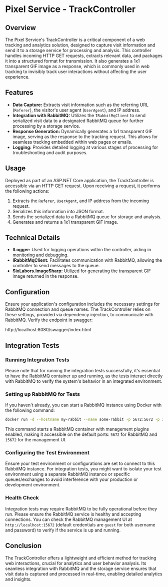 # Pixel Service - TrackController

## Overview
The Pixel Service's TrackController is a critical component of a web tracking and analytics solution, designed to capture visit information and send it to a storage service for processing and analysis. This controller handles incoming HTTP GET requests, extracts relevant data, and packages it into a structured format for transmission. It also generates a 1x1 transparent GIF image as a response, which is commonly used in web tracking to invisibly track user interactions without affecting the user experience.

## Features
- **Data Capture:** Extracts visit information such as the referring URL (`Referer`), the visitor's user agent (`UserAgent`), and IP address.
- **Integration with RabbitMQ:** Utilizes the `IRabbitMqClient` to send serialized visit data to a designated RabbitMQ queue for further processing by a storage service.
- **Response Generation:** Dynamically generates a 1x1 transparent GIF image, serving as the response to the tracking request. This allows for seamless tracking embedded within web pages or emails.
- **Logging:** Provides detailed logging at various stages of processing for troubleshooting and audit purposes.

## Usage
Deployed as part of an ASP.NET Core application, the TrackController is accessible via an HTTP GET request. Upon receiving a request, it performs the following actions:
1. Extracts the `Referer`, `UserAgent`, and IP address from the incoming request.
2. Serializes this information into JSON format.
3. Sends the serialized data to a RabbitMQ queue for storage and analysis.
4. Generates and returns a 1x1 transparent GIF image.

## Technical Details
- **ILogger<TrackController>:** Used for logging operations within the controller, aiding in monitoring and debugging.
- **IRabbitMqClient:** Facilitates communication with RabbitMQ, allowing the controller to send messages to the queue.
- **SixLabors.ImageSharp:** Utilized for generating the transparent GIF image returned in the response.

## Configuration
Ensure your application's configuration includes the necessary settings for RabbitMQ connection and queue names. The TrackController relies on these settings, provided via dependency injection, to communicate with RabbitMQ. Verify the endpoint in swagger:

http://localhost:8080/swagger/index.html


## Integration Tests

### Running Integration Tests

Please note that for running the integration tests successfully, it's essential to have the RabbitMQ container up and running, as the tests interact directly with RabbitMQ to verify the system's behavior in an integrated environment.

### Setting up RabbitMQ for Tests

If you haven't already, you can start a RabbitMQ instance using Docker with the following command:

```bash
docker run -d --hostname my-rabbit --name some-rabbit -p 5672:5672 -p 15672:15672 rabbitmq:3-management
```

This command starts a RabbitMQ container with management plugins enabled, making it accessible on the default ports: `5672` for RabbitMQ and `15672` for the management UI.

### Configuring the Test Environment

Ensure your test environment or configurations are set to connect to this RabbitMQ instance. For integration tests, you might want to isolate your test environment using a separate RabbitMQ instance or specific queues/exchanges to avoid interference with your production or development environment.

### Health Check

Integration tests may require RabbitMQ to be fully operational before they run. Please ensure the RabbitMQ service is healthy and accepting connections. You can check the RabbitMQ management UI at `http://localhost:15672` (default credentials are `guest` for both username and password) to verify if the service is up and running.

## Conclusion
The TrackController offers a lightweight and efficient method for tracking web interactions, crucial for analytics and user behavior analysis. Its seamless integration with RabbitMQ and the storage service ensures that visit data is captured and processed in real-time, enabling detailed analytics and insights.